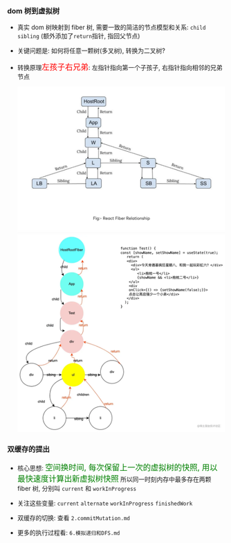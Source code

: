 ### dom 树到虚拟树

- 真实 dom 树映射到 fiber 树, 需要一致的简洁的节点模型和关系: `child` `sibling`
  (额外添加了`return`指针, 指回父节点)

- 关键问题是: 如何将任意一颗树(多叉树), 转换为二叉树?

- 转换原理<font color="red" size="4">左孩子右兄弟</font>: 左指针指向第一个子孩子, 右指针指向相邻的兄弟节点

  <img src="./imgs/fiber树结构.png" />

  <img src="./imgs/fiber关系链.png" />

### 双缓存的提出

- 核心思想: <font color="green" size="4">空间换时间, 每次保留上一次的虚拟树的快照, 用以最快速度计算出新虚拟树快照</font>
  所以同一时刻内存中最多存在两颗 fiber 树, 分别叫 `current` 和 `workInProgress`

- 关注这些变量: `current` `alternate` `workInProgress` `finishedWork`

- 双缓存的切换: 查看 `2.commitMutation.md`

- 更多的执行过程看: `6.模拟递归和DFS.md`
